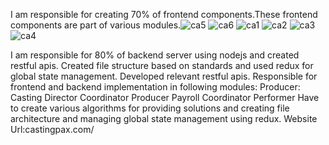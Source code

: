 I am responsible for creating 70% of frontend components.These frontend components are part of various modules.![ca5](https://github.com/Saad276/CastingPax/assets/96050684/0b80d4ff-7d64-46a7-987e-33a24a586cc8)
![ca6](https://github.com/Saad276/CastingPax/assets/96050684/f9cdf8d6-4444-466e-8815-40a9ec704f00)
![ca1](https://github.com/Saad276/CastingPax/assets/96050684/eb61ec48-444e-401c-bbea-a762b3a417e4)
![ca2](https://github.com/Saad276/CastingPax/assets/96050684/3c6d0c77-a8e1-4555-a838-51458b7a8b77)
![ca3](https://github.com/Saad276/CastingPax/assets/96050684/ed81c322-be55-4634-81bc-37cfb7bbe9e2)
![ca4](https://github.com/Saad276/CastingPax/assets/96050684/e0b4fc03-9001-46cf-bb35-5ab896d83fe6)

I am responsible for 80% of backend server using nodejs and created restful apis.
Created file structure based on standards and used redux for global state management.
Developed relevant restful apis.
Responsible for frontend and backend implementation in following modules:
Producer: 
Casting Director
Coordinator
Producer
Payroll
Coordinator
Performer
Have to create various algorithms for providing solutions and creating file architecture and managing global state management using redux.
Website Url:castingpax.com/

